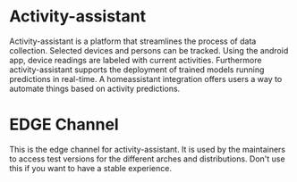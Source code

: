 # Activity-assistant
Activity-assistant is a platform that streamlines the process of data collection. Selected devices and persons can be tracked. Using the android app, device readings are labeled with current activities. Furthermore activity-assistant supports the deployment of trained models running predictions in real-time. A homeassistant integration offers users a way to automate things based on activity predictions.

# EDGE Channel
This is the edge channel for activity-assistant. It is used by the maintainers to access test versions for the different arches and distributions. Don't use this if you want to have a stable experience.